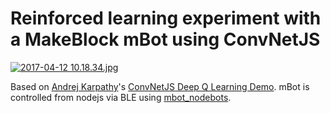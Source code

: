 # Reinforced learning experiment with a MakeBlock mBot using ConvNetJS

[![2017-04-12 10.18.34.jpg](https://s2.postimg.org/qh6mujw6h/2017-04-12_10.18.34.jpg)](https://postimg.org/image/vsljf9i91/)

Based on [Andrej Karpathy](http://cs.stanford.edu/people/karpathy/)'s [ConvNetJS Deep Q Learning Demo](http://cs.stanford.edu/people/karpathy/convnetjs/demo/rldemo.html). mBot is controlled from nodejs via BLE using [mbot_nodebots](https://github.com/Makeblock-official/mbot_nodebots).
